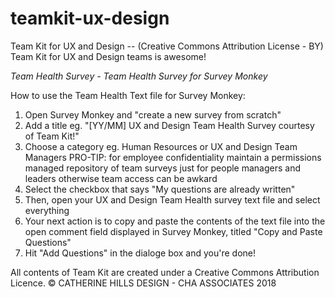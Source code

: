 # teamkit-ux-design
Team Kit for UX and Design -- (Creative Commons Attribution License - BY)
Team Kit for UX and Design teams is awesome!

*Team Health Survey - Team Health Survey for Survey Monkey*

How to use the Team Health Text file for Survey Monkey:
1)  Open Survey Monkey and "create a new survey from scratch"
2)  Add a title eg. "[YY/MM] UX and Design Team Health Survey courtesy of Team Kit!"
3)  Choose a category eg. Human Resources or UX and Design Team Managers 
    PRO-TIP: for employee confidentiality maintain a permissions managed repository of team surveys just for people managers       and leaders otherwise team access can be awkard
4)  Select the checkbox that says "My questions are already written"
5)  Then, open your UX and Design Team Health survey text file and select everything
6)  Your next action is to copy and paste the contents of the text file into the open comment field displayed in Survey           Monkey, titled "Copy and Paste Questions" 
7)  Hit "Add Questions" in the dialoge box and you're done!


All contents of Team Kit are created under a Creative Commons Attribution Licence.
© CATHERINE HILLS DESIGN - CHA ASSOCIATES 2018
